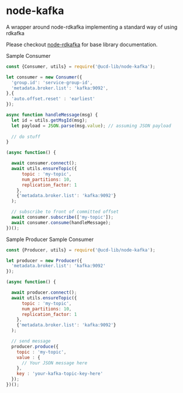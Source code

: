 # node-kafka
A wrapper around node-rdkafka implementing a standard way of using rdkafka

Please checkout [node-rdkafka](https://github.com/Blizzard/node-rdkafka) for base library documentation.


Sample Consumer
```javascript
const {Consumer, utils} = require('@ucd-lib/node-kafka');

let consumer = new Consumer({
  'group.id': 'service-group-id',
  'metadata.broker.list': 'kafka:9092',
},{
  'auto.offset.reset' : 'earliest'
});

async function handleMessage(msg) {
  let id = utils.getMsgId(msg);
  let payload = JSON.parse(msg.value); // assuming JSON payload
  
  // do stuff
}

(async function() {

  await consumer.connect();
  await utils.ensureTopic({
      topic : 'my-topic',
      num_partitions: 10,
      replication_factor: 1
    }, 
    {'metadata.broker.list': 'kafka:9092'}
  );

  // subscribe to front of committed offset
  await consumer.subscribe(['my-topic']);
  await consumer.consume(handleMessage);
})();
```

Sample Producer
Sample Consumer
```javascript
const {Producer, utils} = require('@ucd-lib/node-kafka');

let producer = new Producer({
  'metadata.broker.list': 'kafka:9092'
});

(async function() {

  await producer.connect();
  await utils.ensureTopic({
      topic : 'my-topic',
      num_partitions: 10,
      replication_factor: 1
    }, 
    {'metadata.broker.list': 'kafka:9092'}
  );

  // send message
  producer.produce({
    topic : 'my-topic',
    value : {
      // Your JSON message here
    },
    key : 'your-kafka-topic-key-here'
  });
})();
```
